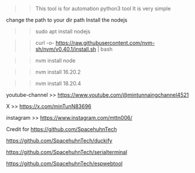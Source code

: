  >> This tool is for automation python3 tool It is very simple

change the path to your dir path
Install the nodejs 


>> sudo apt install nodejs


>> curl -o- https://raw.githubusercontent.com/nvm-sh/nvm/v0.40.1/install.sh | bash

>> nvm install node

>> nvm install 16.20.2


>> nvm install 18.20.4


youtube-channel >> https://www.youtube.com/@mintunnaingchannel4521


X 		>> https://x.com/minTunN83696


instagram 	>> https://www.instagram.com/mttn006/


Credit for https://github.com/SpacehuhnTech


https://github.com/SpacehuhnTech/duckify

https://github.com/SpacehuhnTech/serialterminal


https://github.com/SpacehuhnTech/espwebtool
